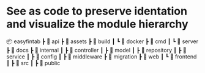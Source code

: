 # See as code to preserve identation and visualize the module hierarchy

📦 easyfintab
┣ 📂 api
┣ 📂 assets
┣ 📂 build
┃ ┗ 📂 docker
┣ 📂 cmd
┃ ┗ 📂 server
┣ 📂 docs
┣ 📂 internal
┃ ┣ 📂 controller
┃ ┣ 📂 model
┃ ┣ 📂 repository
┃ ┣ 📂 service
┃ ┣ 📂 config
┃ ┣ 📂 middleware
┣ 📂 migration
┣ 📂 web
┃ ┗ 📂 frontend
┃   ┣ 📂 src
┃   ┣ 📂 public
